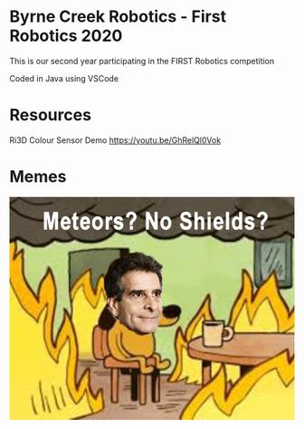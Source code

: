 # Byrne Creek Robotics - First Robotics 2020
This is our second year participating in the FIRST Robotics competition

Coded in Java using VSCode

# Resources
Ri3D Colour Sensor Demo
https://youtu.be/GhRelQl0Vok

# Memes
![This is Fine](/Memes/DeanFine.png)
